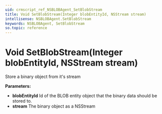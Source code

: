 ```yaml
---
uid: crmscript_ref_NSBLOBAgent_SetBlobStream
title: Void SetBlobStream(Integer blobEntityId, NSStream stream)
intellisense: NSBLOBAgent.SetBlobStream
keywords: NSBLOBAgent, SetBlobStream
so.topic: reference
---
```


# Void SetBlobStream(Integer blobEntityId, NSStream stream)

Store a binary object from it's stream

**Parameters:**
 - **blobEntityId** Id of the BLOB entity object that the binary data should be stored to.
 - **stream** The binary object as a NSStream
